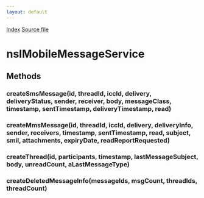 ```yaml
---
layout: default
---
```

<div id='links'><a href="../index.html">Index</a>
<a href="http://dxr.mozilla.org/mozilla-central/source/dom/mobilemessage/interfaces/nsIMobileMessageService.idl">Source file</a>
</div>

# nsIMobileMessageService #

## Methods ##

### createSmsMessage(id, threadId, iccId, delivery, deliveryStatus, sender, receiver, body, messageClass, timestamp, sentTimestamp, deliveryTimestamp, read) ###

### createMmsMessage(id, threadId, iccId, delivery, deliveryInfo, sender, receivers, timestamp, sentTimestamp, read, subject, smil, attachments, expiryDate, readReportRequested) ###

### createThread(id, participants, timestamp, lastMessageSubject, body, unreadCount, aLastMessageType) ###

### createDeletedMessageInfo(messageIds, msgCount, threadIds, threadCount) ###
